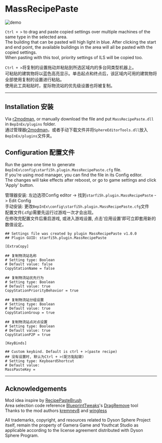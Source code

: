 # MassRecipePaste

![demo](https://raw.githubusercontent.com/starfi5h/DSP_Mod_Support/dev/MassRecipePaste/img/demo1.gif)

`Ctrl + >` to drag and paste copied settings over multiple machines of the same type in the selected area.  
The building that can be pasted will high light in blue. After clicking the start and end point, the available buildings in the area will all be pasted with the copied settings.  
When pasting with this tool, priority settings of ILS will be copied too.  

`Ctrl + >`将复制的设置拖动并粘贴到所选区域内的多台同类型机器上。  
可粘贴的建筑物将以蓝色高亮显示。单击起点和终点后，该区域内可用的建筑物将全部使用复制的设置进行粘贴。  
使用此工具粘贴时，星际物流站的优先级设置也将被复制。  

----

## Installation 安装

Via [r2modman](https://dsp.thunderstore.io/package/ebkr/r2modman/), or manually download the file and put `MassRecipePaste.dll` in `BepInEx/plugins` folder.  
通过管理器[r2modman](https://dsp.thunderstore.io/package/ebkr/r2modman/)，或者手动下载文件并将`SphereEditorTools.dll`放入`BepInEx/plugins`文件夹。  
## Configuration 配置文件

Run the game one time to generate `BepInEx\config\starfi5h.plugin.MassRecipePaste.cfg` file.  
If you're using mod manager, you can find the file in its Config editor.  
The changes will take effects after reboost, or go to game settings and click 'Apply' button.  

管理器安装: 左边选项Config editor -> 找到`starfi5h.plugin.MassRecipePaste` -> Edit Config  
手动安装: 更改`BepInEx\config\starfi5h.plugin.MassRecipePaste.cfg`文件  
配置文件(.cfg)需要先运行过游戏一次才会出现。  
在修改完配置文件后重启游戏, 或进入游戏设置, 点击'应用设置'即可立即套用新的数值设定。  


```
## Settings file was created by plugin MassRecipePaste v1.0.0
## Plugin GUID: starfi5h.plugin.MassRecipePaste

[ExtraCopy]

## 复制物流站名称
# Setting type: Boolean
# Default value: false
CopyStationName = false

## 复制物流站优先行为
# Setting type: Boolean
# Default value: true
CopyStationPriorityBehavior = true

## 复制物流站分组设置
# Setting type: Boolean
# Default value: true
CopyStationGroup = true

## 复制物流站点对点设置
# Setting type: Boolean
# Default value: true
CopyStationP2P = true

[KeyBinds]

## Custom keybind. Default is ctrl + >(paste recipe)
## 没有设置时, 默认为Ctrl + >(配方黏贴键)
# Setting type: KeyboardShortcut
# Default value: 
MassPasteKey = 
```

----

## Acknowledgements

Mod idea inspire by [RecipePasteBrush](https://thunderstore.io/c/dyson-sphere-program/p/wingless/RecipePasteBrush/)  
Area selection code reference [BlueprintTweaks](https://thunderstore.io/c/dyson-sphere-program/p/kremnev8/BlueprintTweaks/)'s [DragRemove](https://github.com/limoka/DSP-Mods/tree/master/Mods/BlueprintTweaks/src/BlueprintTweaks/DragRemove) tool  
Thanks to the mod authors [kremnev8](https://thunderstore.io/c/dyson-sphere-program/p/kremnev8/) and [wingless
](https://thunderstore.io/c/dyson-sphere-program/p/wingless/)  

All trademarks, copyright, and resources related to Dyson Sphere Project itself, remain the property of Gamera Game and Youthcat Studio as applicable according to the license agreement distributed with Dyson Sphere Program.  